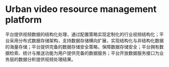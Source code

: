 # Urban video resource management platform
平台提供视频数据的结构化处理，通过配置策略实现定制化的行业视频结构化；平台采用分布式数据存储架构，支持数据存储横向扩展，实现结构化与非结构化数据的海量存储；平台提供完备的数据存储安全策略，保障数据存储安全；平台拥有数据检索、统计与推送功能为用户提供完备的数据服务；平台开放数据服务接口为业务层的数据分析提供视频处理结果。
